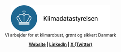 <p align="center">
  <picture>
    <source srcset="../Klimadatastyrelsen_hvid.svg" media="(prefers-color-scheme: dark)" />
    <img src="../Klimadatastyrelsen.svg" width="65%" alt="SDFI logo" />
  </picture>
  <br />
  Vi arbejder for et klimarobust, grønt og sikkert Danmark
</p>
<p align="center">
  <b><a href="https://www.klimadatastyrelsen.dk/">Website</a> | <a href="https://www.linkedin.com/company/klimadatastyrelsen/">LinkedIn</a> | <a href="https://twitter.com/SDFItweet">X (Twitter)</a></b>
</p>
